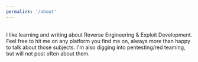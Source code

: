 ```yaml
---
permalink: '/about'
---
```

<br>
I like learning and writing about Reverse Engineering & Exploit Development.  
Feel free to hit me on any platform you find me on, always more than happy to talk about those subjects.  
I'm also digging into pentesting/red teaming, but will not post often about them.
